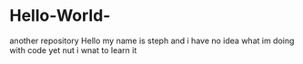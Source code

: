 # Hello-World-
another repository 
Hello 
my name is steph and i have no idea what im doing with code yet
nut i wnat to learn it
